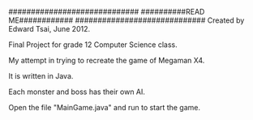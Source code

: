 #############################
##########READ ME############
#############################
Created by Edward Tsai, June 2012.

Final Project for grade 12 Computer Science class.

My attempt in trying to recreate the game of Megaman X4.

It is written in Java. 

Each monster and boss has their own AI.

Open the file "MainGame.java" and run to start the game.